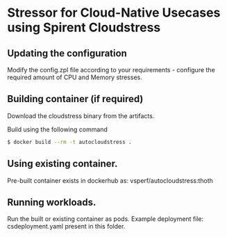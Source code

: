 # Stressor for Cloud-Native Usecases using Spirent Cloudstress

## Updating the configuration

Modify the config.zpl file according to your requirements - configure the required amount of CPU and Memory stresses.

##  Building container (if required)

Download the cloudstress binary from the artifacts.

Build using the following command

```sh
$ docker build --rm -t autocloudstress .
```

## Using existing container.

Pre-built container exists in dockerhub as: vsperf/autocloudstress:thoth

## Running workloads.

Run the built or existing container as pods.
Example deployment file: csdeployment.yaml present in this folder.
